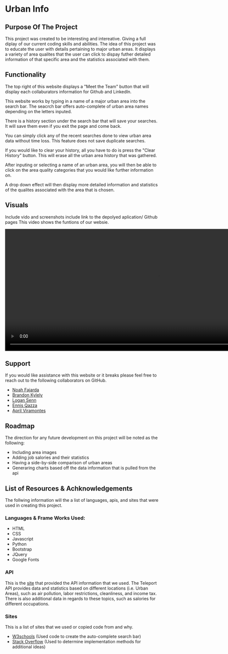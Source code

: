 # **Urban Info**

## Purpose Of The Project
This project was created to be interesting and intereative. Giving a full diplay of our current coding skills and abilities. The idea of this project was to educate the user with details pertaining to major urban areas. It displays a variety of area qualites that the user can click to dispay futher detailed information of that specific area and the statistics associated with them. 

## Functionality

The top right of this website displays a "Meet the Team" button that will display each collaburators information for Github and LinkedIn.  

This website works by typing in a name of a major urban area into the search bar. The seacrch bar offers auto-complete of urban area names depending on the letters inputed. 

There is a history section under the search bar that will save your searches. It will save them even if you exit the page and come back. 

You can simply click any of the recent searches done to view urban area data without time loss. This feature does not save duplicate searches. 

If you would like to clear your history, all you have to do is press the "Clear History" button. This will erase all the urban area history that was gathered.

After inputing or selecting a name of an urban area, you will then be able to click on the area quality categories that you would like further information on. 

A drop down effect will then display more detailed information and statistics of the qualites associated with the area that is chosen.


## Visuals
Include vido and screenshots include link to the depolyed aplication/ Github pages
This video shows the funtions of our websie. 

<video  width="1000" height="400" controls autoplay>
<source scr="PLACEHOLDER" type="video/mp4" alt="Video is of a walkthorugh on the website and its functions.">
Your browser does not support HTML video.
</video>

## Support
If you would like assistance with this website or it breaks please feel free to reach out to the following collaborators on GitHub. 

- [Noah Fajarda](https://github.com/noahfajarda)
- [Brandon Kylely](https://github.com/brandonkylely)
- [Logan Senn](https://github.com/Lsenn404)
- [Ennis Qazza](https://github.com/aqazza) 
- [April Viramontes](https://github.com/AViramontes)

## Roadmap
The direction for any future development on this project will be noted as the following: 

- Including area images
- Adding job salories and their statistics
- Having a side-by-side comparison of urban areas
- Generaring charts based off the data information that is pulled from the api

## List of Resources & Achknowledgements
The follwing information will the a list of languages, apis, and sites that were used in creating this project.

### Languages & Frame Works Used: 

- HTML
- CSS
- Javascript
- Python
- Bootstrap
- JQuery
- Google Fonts

### API
This is the [site](https://developers.teleport.org/api/) that provided the API information that we used. The Teleport API provides data and statistics based on different locations (i.e. Urban Areas), such as air pollution, labor restrictions, cleanliness, and income tax. There is also additional data in regards to these topics, such as salories for different occupations. 

### Sites
This is a list of sites that we used or copied code from and why. 

- [W3schools](https://www.w3schools.com/howto/howto_js_autocomplete.asp) (Used code to create the auto-complete search bar)
- [Stack Overflow](https://stackoverflow.com/) (Used to determine implementation methods for additional ideas)

